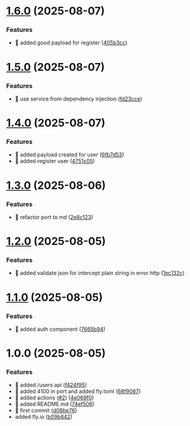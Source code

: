 # [1.6.0](https://github.com/NsdHSO/auth/compare/v1.5.0...v1.6.0) (2025-08-07)


### Features

* 🎸 added good payload for register ([405b3cc](https://github.com/NsdHSO/auth/commit/405b3ccc5418019c6bb43e359bbdc4e3e4fe9221))

# [1.5.0](https://github.com/NsdHSO/auth/compare/v1.4.0...v1.5.0) (2025-08-07)


### Features

* 🎸 use service from dependency injection ([fd23cce](https://github.com/NsdHSO/auth/commit/fd23cce8961f411ae277597d24b04d5ba84626e0))

# [1.4.0](https://github.com/NsdHSO/auth/compare/v1.3.0...v1.4.0) (2025-08-07)


### Features

* 🎸 added payload created for user ([6fb7d53](https://github.com/NsdHSO/auth/commit/6fb7d5364115eb9e6a346a98b29745d13031f469))
* 🎸 added register user ([4751c05](https://github.com/NsdHSO/auth/commit/4751c05e8d37dcd0316494bb1c1d69886ee9ec2e))

# [1.3.0](https://github.com/NsdHSO/auth/compare/v1.2.0...v1.3.0) (2025-08-06)


### Features

* 🎸 refactor port to md ([2e8c123](https://github.com/NsdHSO/auth/commit/2e8c1238f35ded94dc808f98ae0dee1f5cf05819))

# [1.2.0](https://github.com/NsdHSO/auth/compare/v1.1.0...v1.2.0) (2025-08-05)


### Features

* 🎸 added validate json for intercept plain string in error http ([1ec132c](https://github.com/NsdHSO/auth/commit/1ec132c61d90c709546251e9c63dcf3028d5733d))

# [1.1.0](https://github.com/NsdHSO/auth/compare/v1.0.0...v1.1.0) (2025-08-05)


### Features

* 🎸 added auth component ([7665b94](https://github.com/NsdHSO/auth/commit/7665b948ebec80f5419cebc743b85d06783060ee))

# 1.0.0 (2025-08-05)


### Features

* 🎸 added /users api ([f424f95](https://github.com/NsdHSO/auth/commit/f424f95e477876998317895c54786ffad5bf4b01))
* 🎸 added 4100 in port and added fly.toml ([68f9087](https://github.com/NsdHSO/auth/commit/68f90870ee6ed6165b52377b4cee430348f1ca5f))
* 🎸 added actions ([#2](https://github.com/NsdHSO/auth/issues/2)) ([4e069f0](https://github.com/NsdHSO/auth/commit/4e069f0ac98e984c15a31773d6faf5cb1c00af42))
* 🎸 added README.md ([74ef506](https://github.com/NsdHSO/auth/commit/74ef506d69b200e57571d8a00e8116525f0d3ae9))
* 🎸 first commit ([d08be76](https://github.com/NsdHSO/auth/commit/d08be76de958bb6eac7793be4088b82a6b5afc7a))
* added fly.io  ([b09b842](https://github.com/NsdHSO/auth/commit/b09b842f5a8f2642459573ac33acee5a4d9ece24))
